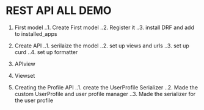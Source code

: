 # REST API ALL DEMO

1. First model
   ..1. Create First model
   ..2. Register it
   ..3. install DRF and add to installed_apps
2. Create API
   ..1. serilaize the model
   ..2. set up views and urls
   ..3. set up curd
   ..4. set up formatter
3. APIview
4. Viewset

5. Creating the Profile API
   ..1. create the UserProfile Serializer
   ..2. Made the custom UserProfile and user profile manager
   ..3. Made the serializer for the user profile
